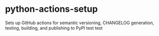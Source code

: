 # python-actions-setup
Sets up GitHub actions for semantic versioning, CHANGELOG generation, testing, building, and publishing to PyPI
test
test